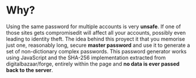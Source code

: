 # Why?

Using the same password for multiple accounts is very
**unsafe**. If one of those sites gets compromisedit will affect all your accounts, possibly even leading to identity
theft.
The idea behind this proyect it that you memorise just one, reasonably long, secure
**master password** and use it to generate a set of non-dictionary complex passwords.
This password generator works using JavaScript and the SHA-256 implementation extracted from digitalbazaar/forge, entirely within the page and **no data is ever passed back to the server**.
